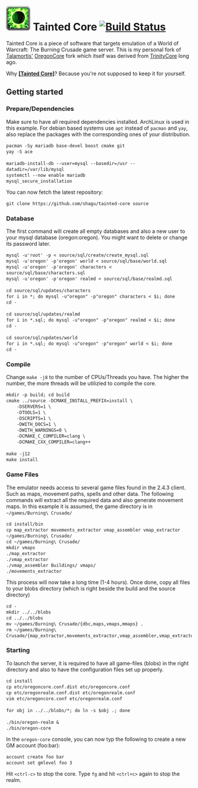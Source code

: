 # ![icon](img/logo.png) Tainted Core [![Build Status](https://travis-ci.org/shagu/tainted-core.svg?branch=master)](https://travis-ci.org/shagu/tainted-core)

Tainted Core is a piece of software that targets emulation of a World of Warcraft: The Burning Crusade game server.
This is my personal fork of [Talamortis'](https://github.com/talamortis) [OregonCore](https://github.com/talamortis/OregonCore) fork which itself was derived from
[TrinityCore](https://github.com/TrinityCore/TrinityCore) long ago.

Why [**[Tainted Core]**](https://wowwiki-archive.fandom.com/wiki/Tainted_Core)? Because you're not supposed to keep it for yourself.

## Getting started

### Prepare/Dependencies
Make sure to have all required dependencies installed. ArchLinux is used in this example.
For debian based systems use `apt` instead of `pacman` and `yay`, also replace the packages
with the corresponding ones of your distribution.

    pacman -Sy mariadb base-devel boost cmake git
    yay -S ace

    mariadb-install-db --user=mysql --basedir=/usr --datadir=/var/lib/mysql
    systemctl --now enable mariadb
    mysql_secure_installation

You can now fetch the latest repository:

    git clone https://github.com/shagu/tainted-core source

### Database
The first command will create all empty databases and also a new user
to your mysql database (oregon:oregon). You might want to delete or
change its password later.

    mysql -u'root' -p < source/sql/create/create_mysql.sql
    mysql -u'oregon' -p'oregon' world < source/sql/base/world.sql
    mysql -u'oregon' -p'oregon' characters < source/sql/base/characters.sql
    mysql -u'oregon' -p'oregon' realmd < source/sql/base/realmd.sql

    cd source/sql/updates/characters
    for i in *; do mysql -u"oregon" -p"oregon" characters < $i; done
    cd -

    cd source/sql/updates/realmd
    for i in *.sql; do mysql -u"oregon" -p"oregon" realmd < $i; done
    cd -

    cd source/sql/updates/world
    for i in *.sql; do mysql -u"oregon" -p"oregon" world < $i; done
    cd -

### Compile
Change `make -j8` to the number of CPUs/Threads you have. The higher the number,
the more threads will be utilizied to compile the core.

    mkdir -p build; cd build
    cmake ../source -DCMAKE_INSTALL_PREFIX=install \
        -DSERVERS=1 \
        -DTOOLS=1 \
        -DSCRIPTS=1 \
        -DWITH_DOCS=1 \
        -DWITH_WARNINGS=0 \
        -DCMAKE_C_COMPILER=clang \
        -DCMAKE_CXX_COMPILER=clang++

    make -j12
    make install

### Game Files
The emulator needs access to several game files found in the 2.4.3 client.
Such as maps, movement paths, spells and other data. The following commands
will extract all the required data and also generate movement maps. In this example
it is assumed, the game directory is in `~/games/Burning\ Crusade/`

    cd install/bin
    cp map_extractor movements_extractor vmap_assembler vmap_extractor ~/games/Burning\ Crusade/
    cd ~/games/Burning\ Crusade/
    mkdir vmaps
    ./map_extractor
    ./vmap_extractor
    ./vmap_assembler Buildings/ vmaps/
    ./movements_extractor

This process will now take a long time (1-4 hours). Once done, copy all files to
your blobs directory (which is right beside the build and the source directory)

    cd -
    mkdir ../../blobs
    cd ../../blobs
    mv ~/games/Burning\ Crusade/{dbc,maps,vmaps,mmaps} .
    rm ~/games/Burning\ Crusade/{map_extractor,movements_extractor,vmap_assembler,vmap_extractor}

### Starting
To launch the server, it is required to have all game-files (blobs) in the right
directory and also to have the configuration files set up properly.

    cd install
    cp etc/oregoncore.conf.dist etc/oregoncore.conf
    cp etc/oregonrealm.conf.dist etc/oregonrealm.conf
    vim etc/oregoncore.conf etc/oregonrealm.conf

    for obj in ../../blobs/*; do ln -s $obj .; done

    ./bin/oregon-realm &
    ./bin/oregon-core

In the `oregon-core` console, you can now typ the following to create a new GM account (foo:bar):

    account create foo bar
    account set gmlevel foo 3

Hit `<ctrl-c>` to stop the core. Type `fg` and hit `<ctrl+c>` again to stop the realm.
